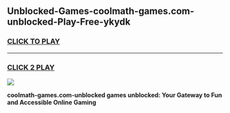 
## Unblocked-Games-coolmath-games.com-unblocked-Play-Free-ykydk
<h3>
<a href="https://premium76.site?title=coolmath-games.com-unblocked&ref=23A">CLICK TO PLAY</a></h3>
<hr>

<h3>
<a href="https://premium76.site?title=coolmath-games.com-unblocked&ref=23A">CLICK 2 PLAY</a>
  
</h3>

<a href="https://premium76.site?title=coolmath-games.com-unblocked&ref=23A"><img src="https://clearcache.store/games.png"></a>


**coolmath-games.com-unblocked games unblocked: Your Gateway to Fun and Accessible Online Gaming**
